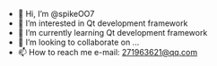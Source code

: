 - 👋 Hi, I’m @spikeOO7
- 👀 I’m interested in Qt development framework
- 🌱 I’m currently learning Qt development framework
- 💞️ I’m looking to collaborate on ...
- 📫 How to reach me e-mail: 271963621@qq.com

<!---
spikeOO7/spikeOO7 is a ✨ special ✨ repository because its `README.md` (this file) appears on your GitHub profile.
You can click the Preview link to take a look at your changes.
--->

